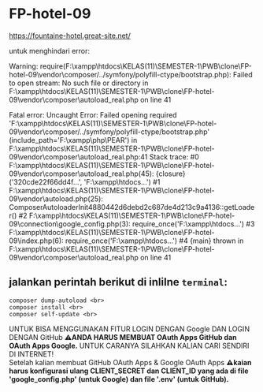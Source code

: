 # FP-hotel-09
https://fountaine-hotel.great-site.net/

untuk menghindari error:

Warning: require(F:\xampp\htdocs\KELAS(11)\SEMESTER-1\PWB\clone\FP-hotel-09\vendor\composer/../symfony/polyfill-ctype/bootstrap.php): Failed to open stream: No such file or directory in F:\xampp\htdocs\KELAS(11)\SEMESTER-1\PWB\clone\FP-hotel-09\vendor\composer\autoload_real.php on line 41

Fatal error: Uncaught Error: Failed opening required 'F:\xampp\htdocs\KELAS(11)\SEMESTER-1\PWB\clone\FP-hotel-09\vendor\composer/../symfony/polyfill-ctype/bootstrap.php' (include_path='F:\xampp\php\PEAR') in F:\xampp\htdocs\KELAS(11)\SEMESTER-1\PWB\clone\FP-hotel-09\vendor\composer\autoload_real.php:41 Stack trace: #0 F:\xampp\htdocs\KELAS(11)\SEMESTER-1\PWB\clone\FP-hotel-09\vendor\composer\autoload_real.php(45): {closure}('320cde22f66dd4f...', 'F:\\xampp\\htdocs...') #1 F:\xampp\htdocs\KELAS(11)\SEMESTER-1\PWB\clone\FP-hotel-09\vendor\autoload.php(25): ComposerAutoloaderInit4880442d6debd2c687de4d213c9a4136::getLoader() #2 F:\xampp\htdocs\KELAS(11)\SEMESTER-1\PWB\clone\FP-hotel-09\connection\google_config.php(3): require_once('F:\\xampp\\htdocs...') #3 F:\xampp\htdocs\KELAS(11)\SEMESTER-1\PWB\clone\FP-hotel-09\index.php(6): require_once('F:\\xampp\\htdocs...') #4 {main} thrown in F:\xampp\htdocs\KELAS(11)\SEMESTER-1\PWB\clone\FP-hotel-09\vendor\composer\autoload_real.php on line 41


## jalankan perintah berikut di inlilne `terminal`:
```
composer dump-autoload <br>
composer install <br>
composer self-update <br>

```
UNTUK BISA MENGGUNAKAN FITUR LOGIN DENGAN Google DAN LOGIN DENGAN GitHub **⚠️ANDA HARUS MEMBUAT OAuth Apps GitHub dan OAuth Apps Google.** UNTUK CARANYA SILAHKAN KALIAN CARI SENDIRI DI INTERNET! <br>
Setelah kalian membuat GitHub OAuth Apps & Google OAuth Apps **⚠️kaian harus konfigurasi ulang CLIENT_SECRET dan CLIENT_ID yang ada di file 'google_config.php' (untuk Google) dan file '.env' (untuk GitHub).**

